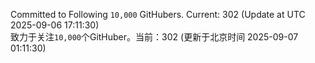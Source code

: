 Committed to Following `10,000` GitHubers. Current: <!-- FOLLOWING_COUNT -->302<!-- FOLLOWING_COUNT --> (Update at UTC <!-- LAST_UPDATED -->2025-09-06 17:11:30<!-- LAST_UPDATED -->)<br>
致力于关注`10,000`个GitHuber。当前：<!-- FOLLOWING_COUNT -->302<!-- FOLLOWING_COUNT --> (更新于北京时间 <!-- LAST_UPDATED_CST -->2025-09-07 01:11:30<!-- LAST_UPDATED_CST -->)
